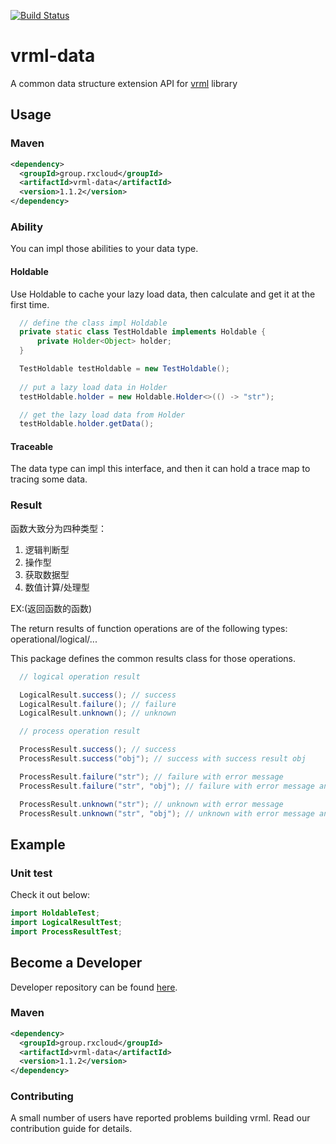[![Build Status](https://travis-ci.org/vavr-io/vavr-gson.svg?branch=master)](https://travis-ci.org/vavr-io/vavr-gson)

# vrml-data

A common data structure extension API for [vrml](https://github.com/kevinten10/vrml) library

## Usage

### Maven

```xml
<dependency>
  <groupId>group.rxcloud</groupId>
  <artifactId>vrml-data</artifactId>
  <version>1.1.2</version>
</dependency>
```

### Ability

You can impl those abilities to your data type.

#### Holdable

Use Holdable to cache your lazy load data, then calculate and get it at the first time.

```java
  // define the class impl Holdable
  private static class TestHoldable implements Holdable {
      private Holder<Object> holder;
  }

  TestHoldable testHoldable = new TestHoldable();
  
  // put a lazy load data in Holder
  testHoldable.holder = new Holdable.Holder<>(() -> "str");

  // get the lazy load data from Holder
  testHoldable.holder.getData();
```

#### Traceable

The data type can impl this interface, and then it can hold a trace map to tracing some data.

### Result

函数大致分为四种类型：

1. 逻辑判断型
2. 操作型
3. 获取数据型
4. 数值计算/处理型

EX:(返回函数的函数)

The return results of function operations are of the following types: operational/logical/...

This package defines the common results class for those operations.

```java
  // logical operation result

  LogicalResult.success(); // success
  LogicalResult.failure(); // failure
  LogicalResult.unknown(); // unknown
``` 

```java
  // process operation result

  ProcessResult.success(); // success
  ProcessResult.success("obj"); // success with success result obj

  ProcessResult.failure("str"); // failure with error message
  ProcessResult.failure("str", "obj"); // failure with error message and failure result obj

  ProcessResult.unknown("str"); // unknown with error message
  ProcessResult.unknown("str", "obj"); // unknown with error message and unknown result obj
``` 

## Example

### Unit test

Check it out below:

```java
import HoldableTest;
import LogicalResultTest;
import ProcessResultTest;
``` 

## Become a Developer

Developer repository can be found [here](https://github.com/kevinten10/vrml/tree/develop/vrml-data).

### Maven

```xml
<dependency>
  <groupId>group.rxcloud</groupId>
  <artifactId>vrml-data</artifactId>
  <version>1.1.2</version>
</dependency>
```

### Contributing

A small number of users have reported problems building vrml. Read our contribution guide for details.